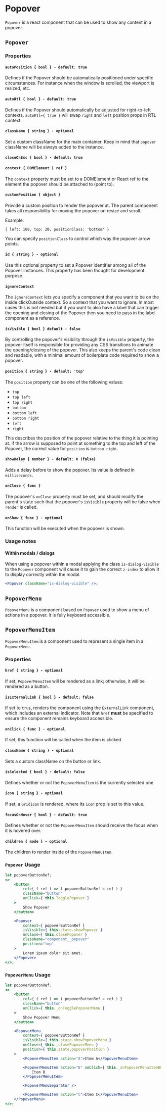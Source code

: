 # Popover

`Popover` is a react component that can be used to show any content in a
popover.

## `Popover`

### Properties

#### `autoPosition { bool } - default: true`

Defines if the Popover should be automatically positioned under specific
circumstances. For instance when the window is scrolled, the viewport is
resized, etc.

#### `autoRtl { bool } - default: true`

Defines if the Popover should automatically be adjusted for right-to-left
contexts. `autoRtl={ true }` will swap `right` and `left` position props in RTL
context.

#### `className { string } - optional`

Set a custom className for the main container. Keep in mind that `popover`
className will be always added to the instance.

#### `closeOnEsc { bool } - default: true`

#### `context { DOMElement | ref }`

The `context` property must be set to a DOMElement or React ref to the element
the popover should be attached to (point to).

#### `customPosition { object }`

Provide a custom position to render the popover at. The parent component takes all
responsibility for moving the popover on resize and scroll.

Example:

`{ left: 100, top: 20, positionClass: 'bottom' }`

You can specify `positionClass` to control which way the popover arrow points.

#### `id { string } - optional`

Use this optional property to set a Popover identifier among all of the Popover
instances. This property has been thought for development purpose.

#### `ignoreContext`

The `ignoreContext` lets you specify a component that you want to be on the
inside clickOutside context. So a context that you want to ignore. In most
cases this is not needed but if you want to also have a label
that can trigger the opening and closing of the Popover then you need to pass
in the label component as a reference.

#### `isVisible { bool } default - false`

By controlling the popover's visibility through the `isVisible` property, the
popover itself is responsible for providing any CSS transitions to
animate the opening/closing of the popover. This also keeps the parent's code
clean and readable, with a minimal amount of boilerplate code required to show
a popover.

#### `position { string } - default: 'top'`

The `position` property can be one of the following values:

- `top`
- `top left`
- `top right`
- `bottom`
- `bottom left`
- `bottom right`
- `left`
- `right`

This describes the position of the popover relative to the thing it is pointing
at. If the arrow is supposed to point at something to the top and left of the
Popover, the correct value for `position` is `bottom right`.

#### `showDelay { number } - default: 0 (false)`

Adds a delay before to show the popover. Its value is defined in `milliseconds`.

#### `onClose { func }`

The popover's `onClose` property must be set, and should modify the parent's
state such that the popover's `isVisible` property will be false when `render`
is called.

#### `onShow { func } - optional`

This function will be executed when the popover is shown.

### Usage notes

#### Within modals / dialogs

When using a popover within a modal applying the class `is-dialog-visible` to the `Popover` component will cause it to gain the correct `z-index` to allow it to display correctly within the modal.

```jsx
<Popover className="is-dialog-visible" />;
```

## `PopoverMenu`

`PopoverMenu` is a component based on `Popover` used to show a menu of actions
in a popover. It is fully keyboard accessible.

## `PopoverMenuItem`

`PopoverMenuItem` is a component used to represent a single item in a
`PopoverMenu`.

### Properties

#### `href { string } - optional`

If set, `PopoverMenuItem` will be rendered as a link; otherwise, it will be
rendered as a button.

#### `isExternalLink { bool } - default: false`

If set to `true`, renders the component using the `ExternalLink` component, which includes an external indicator. Note that `href` **must** be specified to ensure the component remains keyboard accessible.

#### `onClick { func } - optional`

If set, this function will be called when the item is clicked.

#### `className { string } - optional`

Sets a custom className on the button or link.

#### `isSelected { bool } - default: false`

Defines whether or not the `PopoverMenuItem` is the currently selected one.

#### `icon { string } - optional`

If set, a `Gridicon` is rendered, where its `icon` prop is set to this value.

#### `focusOnHover { bool } - default: true`

Defines whether or not the `PopoverMenuItem` should receive the focus when it
is hovered over.

#### `children { node } - optional`

The children to render inside of the `PopoverMenuItem`.

### `Popover` Usage

```jsx
let popoverButtonRef;
<>
	<button
		ref={ ( ref ) => ( popoverButtonRef = ref ) }
		className="button"
		onClick={ this.TogglePopover }
	>
		Show Popover
	</button>

	<Popover
		context={ popoverButtonRef }
		isVisible={ this.state.showPopover }
		onClose={ this.closePopover }
		className="component__popover"
		position="top"
	>
		Lorem ipsum dolor sit amet.
	</Popover>
</>;
```

### `PopoverMenu` Usage

```jsx
let popoverButtonRef;
<>
	<button
		ref={ ( ref ) => ( popoverButtonRef = ref ) }
		className="button"
		onClick={ this._onTogglePopoverMenu }
	>
		Show Popover Menu
	</button>

	<PopoverMenu
		context={ popoverButtonRef }
		isVisible={ this.state.showPopoverMenu }
		onClose={ this._closePopoverMenu }
		position={ this.state.popoverPosition }
	>
		<PopoverMenuItem action="A">Item A</PopoverMenuItem>

		<PopoverMenuItem action="B" onClick={ this._onPopoverMenuItemBClick }>
			Item B
		</PopoverMenuItem>

		<PopoverMenuSeparator />

		<PopoverMenuItem action="C">Item C</PopoverMenuItem>
	</PopoverMenu>
</>;
```
